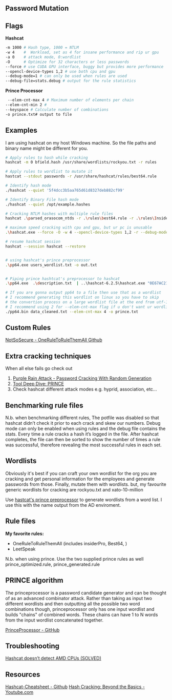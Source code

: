 ## Password Mutation
## Flags

**Hashcat**
```bash
-m 1000 # Hash type, 1000 = NTLM
-w 4    #  Workload, set as 4 for insane performance and rip ur gpu
-a 0    # attack mode, 0:wordlist
-O      # Optimize for 32 characters or less passwords
--force # use CUDA GPU interface, buggy but provides more performance
--opencl-device-types 1,2 # use both cpu and gpu
--debug-mode=1 # can only be used when rules are used
--debug-file=stats.debug # output for the rule statistics
```


**Prince Processor**
```bash
 --elem-cnt-max 4 # Maximum number of elements per chain
--elem-cnt-min 2 # 
--keyspace # Calculate number of combinations 
-o prince.txt# output to file
```

## Examples
I am using hashcat on my host Windows machine. So the file paths and binary name might be different for you.

```bash
# Apply rules to hash while cracking
hashcat -m 0 bfield.hash /usr/share/wordlists/rockyou.txt -r rules

# Apply rules to wordlist to mutate it 
hastcat --stdout passwords -r /usr/share/hashcat/rules/best64.rule

# Identify hash mode
./hashcat --quiet '5f4dcc3b5aa765d61d8327deb882cf99'

# Identify Binary File hash mode
./hashcat --quiet /opt/example.hashes

# Cracking NTLM hashes with multiple rule files
hashcat .\parsed_orasocom_ntds -r .\rules\best64.rule -r .\rules\InsidePro-PasswordsPro.rule -r .\rules\combinator.rule -r .\rules\generated2.rule -r .\rules\rockyou-30000.rule -m 1000 .\xato-net-10-million-passwords.txt --username

# maximum speed cracking with cpu and gpu, but ur pc is unusable
.\hashcat.exe --force -O -w 4 --opencl-device-types 1,2 -r --debug-mode=1 --debug-file=stats.debug .\rules\OneRuleToRuleThemAll.rule parsed_ntds.dit

# resume hashcat session
hashcat --session hashcat --restore


# using hashcat's prince preprocessor
.\pp64.exe users_wordlist.txt -o out.txt


# Piping prince hashtcat's preprocessor to hashcat
.\pp64.exe  .\description.txt  | ..\hashcat-6.2.5\hashcat.exe "0E67AC21335FB74DC5536F685CE97494" -m 1000 -r ..\hashcat-6.2.5\rules\prince_optimized.rule

# If you are gonna output pp64 to a file then use that as a wordlist
# I recommend generating this wordlist on linux so you have to skip
# the convertion process on a large wordlist file at the end from utf-16 to utf-8
# I recommend using 2 for --elem-cnt-max flag if u don't want ur wordlist to be > 10 gigs
./pp64.bin data_cleaned.txt --elem-cnt-max 4 -o prince.txt
```


## Custom Rules
[NotSoSecure - OneRuleToRuleThemAll Github](https://github.com/NotSoSecure/password_cracking_rules)


## Extra cracking techniques
When all else fails go check out
1. [Purple Rain Attack - Password Cracking With Random Generation](https://www.netmux.com/blog/purple-rain-attack)
2. [Tool Deep Dive: PRINCE](https://reusablesec.blogspot.com/2014/12/tool-deep-dive-prince.html)
3. Check hashcat different attack modes e.g. hyprid, association, etc...

## Benchmarking rule files
N.b. when benchmarking different rules, The potfile was disabled so that hashcat didn’t check it prior to each crack and skew our numbers. Debug mode can only be enabled when using rules and the debug file contains the stats. Every time a rule cracks a hash it’s logged in the file. After hashcat completes, the file can then be sorted to show the number of times a rule was successful, therefore revealing the most successful rules in each set.

## Wordlists
Obviously it's best if you can craft your own wordlist for the org you are cracking and get personal information for the employees and generate passwords from those. Finally, mutate them with wordlists.
but, my favourite generic  wordlists for cracking  are rockyou.txt and xato-10-million

Use [hastcat's prince preprocessor](https://github.com/hashcat/princeprocessor) to generate wordlists from a word list. I use this with the name output from the AD enviroment.

## Rule files
**My favorite rules:**
- OneRuleToRuleThemAll (includes insiderPro, Best64, )
- LeetSpeak

N.b. when using prince. Use the two supplied prince rules as well
prince_optimized.rule, prince_generated.rule


## PRINCE algorithm
The princeprocessor is a password candidate generator and can be thought of as an advanced combinator attack. Rather than taking as input two different wordlists and then outputting all the possible two word combinations though, princeprocessor only has one input wordlist and builds "chains" of combined words. These chains can have 1 to N words from the input wordlist concatenated together.

[PrinceProcessor - GitHub](https://github.com/hashcat/princeprocessor)

## Troubleshooting
[Hashcat doesn’t detect AMD CPUs (SOLVED)](https://miloserdov.org/?p=6507)

## Resources
[Hashcat-Cheatsheet - Github](https://github.com/frizb/Hashcat-Cheatsheet)
[Hash Cracking: Beyond the Basics - Youtube.com](https://www.youtube.com/watch?v=m5Ix94hbzaU&t=818s)
